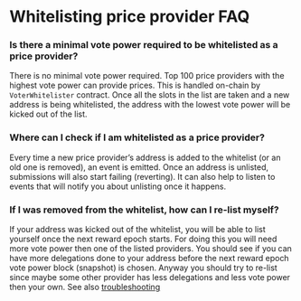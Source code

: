 # Whitelisting price provider FAQ

### Is there a minimal vote power required to be whitelisted as a price provider?

There is no minimal vote power required. Top 100 price providers with the highest vote power can provide prices. This is handled on-chain by `VoterWhitelister` contract. Once all the slots in the list are taken and a new address is being whitelisted, the address with the lowest vote power will be kicked out of the list.

### Where can I check if I am whitelisted as a price provider?

Every time a new price provider’s address is added to the whitelist (or an old one is removed), an event is emitted. Once an address is unlisted, submissions will also start failing (reverting). It can also help to listen to events that will notify you about unlisting once it happens.

### If I was removed from the whitelist, how can I re-list myself?

If your address was kicked out of the whitelist, you will be able to list yourself once the next reward epoch starts. For doing this you will need more vote power then one of the listed providers. You should see if you can have more delegations done to your address before the next reward epoch vote power block (snapshot) is chosen. Anyway you should try to re-list since maybe some other provider has less delegations and less vote power then your own. See also [troubleshooting](../troubleshooting/ "mention")
